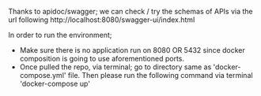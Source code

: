 Thanks to apidoc/swagger; we can check / try the schemas of APIs via the url following http://localhost:8080/swagger-ui/index.html 

In order to run the environment;
 - Make sure there is no application run on 8080 OR 5432 since docker composition is going to use aforementioned ports.
 - Once pulled the repo, via terminal; go to directory same as 'docker-compose.yml' file. Then please run the following command via terminal 'docker-compose up'
 
 
